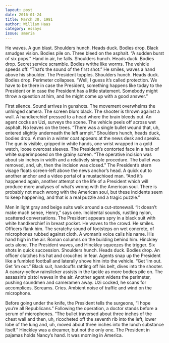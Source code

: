 ```yaml
---
layout: post 
date: 2016-01-24
title: March 30, 1981
author: William Haas
category: essays
issue: ameria
---
```

He waves. A gun blast. Shoulders hunch. Heads duck. Bodies drop. Black smudges vision. Bodies pile on. Three bleed on the asphalt. “A sudden burst of six pops.” Hand in air, he falls. Shoulders hunch. Heads duck. Bodies drop. Secret service scramble. Bodies writhe like worms. The vehicle speeds off. “That’s the sound of the first shot.” He smiles, waves a hand above his shoulder. The President topples. Shoulders hunch. Heads duck. Bodies drop. Perimeter collapses. “Well, I guess it’s called protection. We have to be there in case the President, something happens like today to the President or in case the President has a little statement. Somebody might throw a question at him, and he might come up with a good answer.”

First silence. Sound arrives in gunshots. The movement overwhelms the unhinged camera. The screen blurs black. The shooter is thrown against a wall. A handkerchief pressed to a head where the brain bleeds out. An agent cocks an Uzi, surveys the scene. The vehicle peels off across wet asphalt. No leaves on the trees. “There was a single bullet wound that, uh, entered slightly underneath the left armpit.” Shoulders hunch, heads duck, bodies drop. A man in a winter coat appears at the news desk and speaks. The gun is visible, gripped in white hands, one wrist wrapped in a gold watch, loose overcoat sleeves. The President’s contorted face in a halo of white superimposed on the grainy screen. “The operative incision was about six inches in width and a relatively simple procedure. The bullet was removed, and, uh, then the incision was closed.” The President’s stern visage floats screen-left above the news anchor’s head. A quick cut to another anchor and a video portal of a mustachioed man. “And it’s happened again, another attempt on the life of a President which will produce more analyses of what’s wrong with the American soul. There is probably not much wrong with the American soul, but these incidents seem to keep happening, and that is a real puzzle and a tragic puzzle.”

Men in light gray and beige suits walk around a cut-stonewall. “It doesn’t make much sense, Henry,” says one. Incidental sounds, rustling nylon, scattered conversations. The President appears spry in a black suit with white handkerchief in breast pocket. He waves to the crowd. He smiles. Officers flank him. The scratchy sound of footsteps on wet concrete, of microphones rubbed against cloth. A woman’s voice calls his name. His hand high in the air. Roman columns on the building behind him. Hinckley acts alone. The President waves, and Hinckley squeezes the trigger. Six shots in quick succession. Shoulders hunch. Heads duck. Bodies drop. An officer clutches his hat and crouches in fear. Agents snap up the President like a fumbled football and laterally shove him into the vehicle. “Get ’im out. Get ’im out.” Black suit, handcuffs rattling off his belt, dives into the shooter. A canary-yellow rainslicker assists in the tackle as more bodies pile on. The assassin’s pistol waves in the air. Another agent widens the perimeter, pushing soundmen and cameramen away. Uzi cocked, he scans for accomplices. Screams. Cries. Ambient noise of traffic and wind on the microphone.

Before going under the knife, the President tells the surgeons, “I hope you’re all Republicans.” Following the operation, a doctor stands before a scrum of microphones. “The bullet traversed about three inches of the chest wall and then, uh, ricocheted off the seventh rib into the left, lower lobe of the lung and, uh, moved about three inches into the lunch substance itself.” Hinckley was a dreamer, but not the only one. The President in pajamas holds Nancy’s hand. It was morning in America.